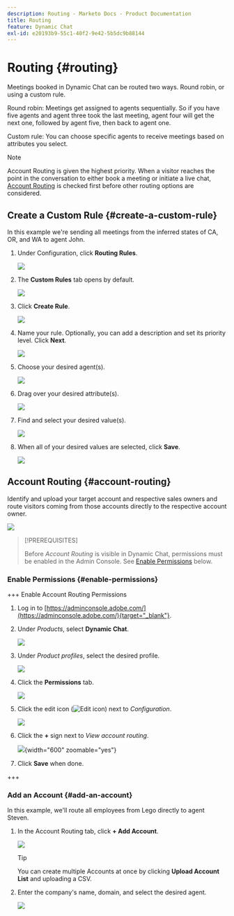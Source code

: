 ```yaml
---
description: Routing - Marketo Docs - Product Documentation
title: Routing
feature: Dynamic Chat
exl-id: e20193b9-55c1-40f2-9e42-5b5dc9b88144
---
```

# Routing {#routing}

Meetings booked in Dynamic Chat can be routed two ways. Round robin, or using a custom rule.

Round robin: Meetings get assigned to agents sequentially. So if you have five agents and agent three took the last meeting, agent four will get the next one, followed by agent five, then back to agent one.

Custom rule: You can choose specific agents to receive meetings based on attributes you select.

>[!NOTE]
>
>Account Routing is given the highest priority. When a visitor reaches the point in the conversation to either book a meeting or initiate a live chat, [Account Routing](#account-routing) is checked first before other routing options are considered.

## Create a Custom Rule {#create-a-custom-rule}

In this example we're sending all meetings from the inferred states of CA, OR, and WA to agent John.

1. Under Configuration, click **Routing Rules**.

   ![](assets/routing-1.png)

1. The **Custom Rules** tab opens by default.

   ![](assets/routing-2.png)

1. Click **Create Rule**.

   ![](assets/routing-3.png)

1. Name your rule. Optionally, you can add a description and set its priority level. Click **Next**.

   ![](assets/routing-4.png)

1. Choose your desired agent(s).

   ![](assets/routing-5.png)

1. Drag over your desired attribute(s).

   ![](assets/routing-6.png)

1. Find and select your desired value(s).

   ![](assets/routing-7.png)

1. When all of your desired values are selected, click **Save**.

   ![](assets/routing-8.png)

## Account Routing {#account-routing}

Identify and upload your target account and respective sales owners and route visitors coming from those accounts directly to the respective account owner.  

   ![](assets/routing-9.png)

   >[!PREREQUISITES]
   >
   >Before _Account Routing_ is visible in Dynamic Chat, permissions must be enabled in the Admin Console. See [Enable Permissions](#enable-permissions) below.

### Enable Permissions {#enable-permissions}

+++ Enable Account Routing Permissions

1. Log in to [https://adminconsole.adobe.com/](https://adminconsole.adobe.com/){target="_blank"}.

1. Under _Products_, select **Dynamic Chat**.

   ![](assets/routing-10.png)

1. Under _Product profiles_, select the desired profile.

   ![](assets/routing-11.png)

1. Click the **Permissions** tab.

   ![](assets/routing-12.png)

1. Click the edit icon (![Edit icon](assets/icon-routing-edit.png)) next to _Configuration_.

   ![](assets/routing-13.png)

1. Click the **+** sign next to _View account routing_.

   ![](assets/routing-14.png){width="600" zoomable="yes"}

1. Click **Save** when done.

+++

### Add an Account {#add-an-account}

In this example, we'll route all employees from Lego directly to agent Steven.

1. In the Account Routing tab, click **+ Add Account**.

   ![](assets/routing-15.png)

   >[!TIP]
   >
   >You can create multiple Accounts at once by clicking **Upload Account List** and uploading a CSV.

1. Enter the company's name, domain, and select the desired agent.

   ![](assets/routing-16.png)
